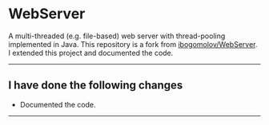 # WebServer

A multi-threaded (e.g. file-based) web server with thread-pooling implemented in Java. This repository is a fork from [ibogomolov/WebServer](https://github.com/ibogomolov/WebServer).  I extended this project and documented the code.  

---

## I have done the following changes  

- Documented the code.  

---
